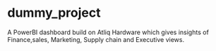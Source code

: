 # dummy_project
A PowerBI dashboard build on Atliq Hardware which gives insights of Finance,sales, Marketing, Supply chain and Executive views.

